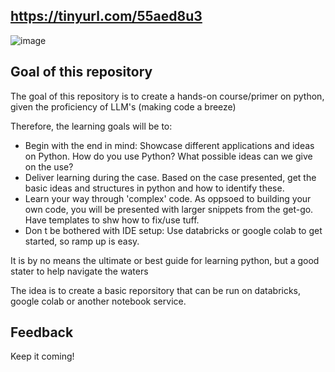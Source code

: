 ## https://tinyurl.com/55aed8u3


![image](https://github.com/SebastiaanBekker/practical_python_101/assets/6102886/8e2b48c7-212b-4201-b0bb-0dc67f02bc50)


## Goal of this repository

The goal of this repository is to create a hands-on course/primer on python, given the proficiency of LLM's (making code a breeze)

Therefore, the learning goals will be to:

- Begin with the end in mind: Showcase different applications and ideas on Python. How do you use Python? What possible ideas can we give on the use? 
- Deliver learning during the case. Based on the case presented, get the basic ideas and structures in python and how to identify these.
- Learn your way through 'complex' code. As oppsoed to building your own code, you will be presented with larger snippets from the get-go. Have templates to shw how to fix/use tuff.
- Don t be bothered with IDE setup: Use databricks or google colab to get started, so ramp up is easy.

It is by no means the ultimate or best guide for learning python, but a good stater to help navigate the waters 

The idea is to create a basic reporsitory that can be run on databricks, google colab or another notebook service.

## Feedback
Keep it coming! 

